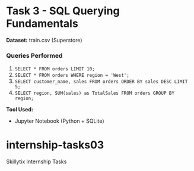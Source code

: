 # Task 3 - SQL Querying Fundamentals

**Dataset:** train.csv (Superstore)

### Queries Performed
1. `SELECT * FROM orders LIMIT 10;`
2. `SELECT * FROM orders WHERE region = 'West';`
3. `SELECT customer_name, sales FROM orders ORDER BY sales DESC LIMIT 5;`
4. `SELECT region, SUM(sales) as TotalSales FROM orders GROUP BY region;`

**Tool Used:**  
- Jupyter Notebook (Python + SQLite)
# internship-tasks03
Skillytix Internship Tasks
